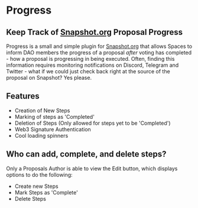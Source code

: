 # Progress

## Keep Track of [Snapshot.org](http://Snapshot.org) Proposal Progress

Progress is a small and simple plugin for [Snapshot.org](http://snapshot.org) that allows Spaces to inform DAO members the progress of a proposal _after_ voting has completed - how a proposal is progressing in being executed. Often, finding this information requires monitoring notifications on Discord, Telegram and Twitter - what if we could just check back right at the source of the proposal on Snapshot? Yes please.

## Features

- Creation of New Steps
- Marking of steps as 'Completed'
- Deletion of Steps (Only allowed for steps yet to be 'Completed')
- Web3 Signature Authentication
- Cool loading spinners

## Who can add, complete, and delete steps?

Only a Proposals Author is able to view the Edit button, which displays options to do the following:

- Create new Steps
- Mark Steps as 'Complete'
- Delete Steps
